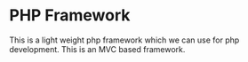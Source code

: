 # PHP Framework

This is a light weight php framework which we can use for php development. This is an MVC based framework.